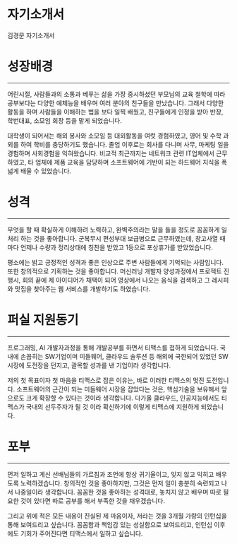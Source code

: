 # 자기소개서

김경문 자기소개서

# 성장배경

---

어린시절, 사람들과의 소통과 베푸는 삶을 가장 중시하셨던 부모님의 교육 철학에 따라 공부보다는 다양한 예체능을 배우며 여러 분야의 친구들을 만났습니다. 그래서 다양한 활동을 하며 사람들을 이해하는 법을 보다 일찍 배웠고, 친구들에게 인정을 받아 반장, 학번대표, 소모임 회장 등을 맡게 되었습니다.

대학생이 되어서는 해외 봉사와 소모임 등 대외활동을 여럿 경험하였고, 영어 및 수학 과외를 하여 학비를 충당하기도 했습니다. 졸업 이후로는 회사를 다니며 사무, 마케팅 일을 경험하며 사회경험을 익혀왔습니다. 비교적 최근까지는 네트워크 관련 IT업체에서 근무하였고, 타 업체에 제품 교육을 담당하며 소프트웨어에 기반이 되는 하드웨어 지식을 폭넓게 배울 수 있었습니다.

# 성격

---

무엇을 할 때 확실하게 이해하려 노력하고, 완벽주의라는 말을 들을 정도로 꼼꼼하게 일 처리 하는 것을 좋아합니다. 군복무시 편성부대 보급병으로 근무하였는데, 창고사열 때 마다 언제나 수량과 정리상태에 칭찬을 받았고 1등으로 포상휴가를 받았었습니다.

평소에는 밝고 긍정적인 성격과 좋은 인상으로 주변 사람들에게 기억되는 사람입니다. 또한 창의적으로 기획하는 것을 좋아합니다. 머신러닝 개발자 양성과정에서 프로젝트 진행시, 회의 끝에 제 아이디어가 채택이 되어 영상에서 나오는 음식을 검색하고 그 레시피와 맛집을 찾아주는 웹 서비스를 개발하기도 하였습니다.

# 퍼실 지원동기

---

프로그래밍, AI 개발자과정을 통해 개발공부를 하면서 티맥스를 접하게 되었습니다. 국내에 손꼽히는 SW기업이며 미들웨어, 클라우드 솔루션 등 해외에 국한되어 있었던 SW 시장에 도전장을 던지고, 괄목할 성과를 낸 기업이라 생각합니다.

저의 첫 목표이자 첫 마음을 티맥스로 잡은 이유는, 바로 이러한 티맥스의 멋진 도전입니다. 소프트웨어의 근간이 되는 미들웨어 시장을 잡았다는 것은, 핵심기술을 보유해서 앞으로도 크게 확장할 수 있다는 것이라 생각합니다. 다가올 클라우드, 인공지능에서도 티맥스가 국내의 선두주자가 될 것 이라 확신하기에 이렇게 티맥스에 지원하게 되었습니다.

# 포부

---

먼저 일하고 계신 선배님들의 가르침과 조언에 항상 귀기울이고, 잊지 않고 익히고 배우도록 노력하겠습니다. 창의적인 것을 좋아하지만, 그것은 먼저 일이 충분히 숙련되고 나서 나중일이라 생각합니다. 꼼꼼한 것을 좋아하는 성격대로, 놓치지 않고 배우며 따로 필요한 것이 있다면 따로 공부를 해서 부족한 것을 채우겠습니다.

그리고 위에 적은 모든 내용이 진실된 제 마음이자, 저라는 것을 3개월 가량의 인턴십을 통해 보여드리고 싶습니다. 꼼꼼함과 책임감 있는 성실함으로 보여드리고, 인턴십 이후에도 기회가 주어진다면 티맥스에서 일하고 싶습니다.